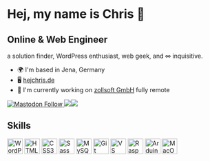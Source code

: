 Hej, my name is Chris 🖖
========================
Online & Web Engineer
---------------------

a solution finder, WordPress enthusiast, web geek, and ∞ inquisitive.

* 🌍  I'm based in Jena, Germany
* 🖥️  [hejchris.de](http://hejchris.de)
* 🚀  I'm currently working on [zollsoft GmbH](https://zollsoft.de) fully remote

<a href="https://dewp.space/@christopher" target="_blank" rel="noreferrer"><img alt="Mastodon Follow" src="https://img.shields.io/mastodon/follow/000000007?domain=https%3A%2F%2Fdewp.space&style=for-the-badge&label=Mastodon&labelColor=1f1f1f&color=f1ea82">
</a><a href="https://www.github.com/christopherkurth" target="_blank" rel="noreferrer"><img
src="https://img.shields.io/github/followers/christopherkurth?logo=github&style=for-the-badge&color=f1ea82&labelColor=1f1f1f" /></a><a href="https://www.twitch.tv/hejchris_de" target="_blank" rel="noreferrer"><img
src="https://img.shields.io/twitch/status/hejchris_de?logo=twitchsx&style=for-the-badge&color=f1ea82&labelColor=1f1f1f&label=TWITCH+STATUS" /></a>

## Skills

<p align="left"> 
<a href="https://profiles.wordpress.org/christopherkx/" target="_blank" rel="noreferrer"><img src="https://raw.githubusercontent.com/danielcranney/readme-generator/main/public/icons/skills/wordpress-colored.svg" width="36" height="36" alt="WordPress" /></a>
<a href="https://developer.mozilla.org/en-US/docs/Glossary/HTML5" target="_blank" rel="noreferrer"><img src="https://raw.githubusercontent.com/danielcranney/readme-generator/main/public/icons/skills/html5-colored.svg" width="36" height="36" alt="HTML5" /></a>
<a href="https://www.w3.org/TR/CSS/#css" target="_blank" rel="noreferrer"><img src="https://raw.githubusercontent.com/danielcranney/readme-generator/main/public/icons/skills/css3-colored.svg" width="36" height="36" alt="CSS3" /></a>
<a href="https://sass-lang.com/" target="_blank" rel="noreferrer"><img src="https://raw.githubusercontent.com/danielcranney/readme-generator/main/public/icons/skills/sass-colored.svg" width="36" height="36" alt="Sass" /></a>
<a href="https://www.mysql.com/" target="_blank" rel="noreferrer"><img src="https://raw.githubusercontent.com/danielcranney/readme-generator/main/public/icons/skills/mysql-colored.svg" width="36" height="36" alt="MySQL" /></a>
<a href="https://git-scm.com/" target="_blank" rel="noreferrer"><img src="https://raw.githubusercontent.com/danielcranney/readme-generator/main/public/icons/skills/git-colored.svg" width="36" height="36" alt="Git" /></a>
<a href="https://code.visualstudio.com/" target="_blank" rel="noreferrer"><img src="https://raw.githubusercontent.com/danielcranney/readme-generator/main/public/icons/skills/visualstudiocode.svg" width="36" height="36" alt="VS Code" /></a>
<a href="https://www.raspberrypi.org/" target="_blank" rel="noreferrer"><img src="https://raw.githubusercontent.com/danielcranney/readme-generator/main/public/icons/skills/raspberrypi-colored.svg" width="36" height="36" alt="Raspberry Pi" /></a>
<a href="https://store.arduino.cc/?gclid=Cj0KCQjw2eilBhCCARIsAG0Pf8uueBifykWcsSS4LPESeGQfxGVKJYnzV7bz471XfknQJy_1VINVWM8aAkLtEALw_wcB" target="_blank" rel="noreferrer"><img src="https://raw.githubusercontent.com/danielcranney/readme-generator/main/public/icons/skills/arduino-colored.svg" width="36" height="36" alt="Arduino" /></a>
<a href="https://apple.com" target="_blank" rel="noreferrer"><img src="https://raw.githubusercontent.com/danielcranney/readme-generator/main/public/icons/skills/macos-colored.svg" width="36" height="36" alt="MacOS" /></a> 
</p>